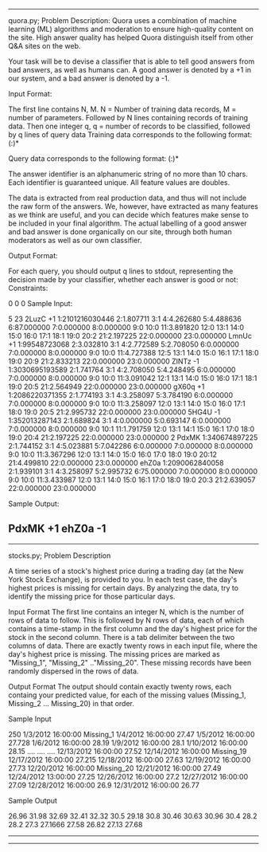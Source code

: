 ------------------------------------------------------------------------------------------------------
quora.py; Problem Description:
Quora uses a combination of machine learning (ML) algorithms and moderation to ensure high-quality content on the site. High answer quality has helped Quora distinguish itself from other Q&A sites on the web.  

Your task will be to devise a classifier that is able to tell good answers from bad answers, as well as humans can.  A good answer is denoted by a +1 in our system, and a bad answer is denoted by a -1.

Input Format:

The first line contains N, M. N = Number of training data records, M = number of parameters. Followed by N lines containing records of training data. Then one integer q, q = number of records to be classified, followed by q lines of query data
Training data corresponds to the following format:
(:)*

Query data corresponds to the following format:
(:)*

The answer identifier  is an alphanumeric string of no more than 10 chars.  Each identifier is guaranteed unique.  All feature values are doubles.

The data is extracted from real production data, and thus will not include the raw form of the answers. We, however, have extracted as many features as we think are useful, and you can decide which features make sense to be included in your final algorithm. The actual labelling of a good answer and bad answer is done organically on our site, through both human moderators as well as our own classifier.

Output Format:

For each query, you should output q lines to stdout, representing the decision made by your classifier, whether each answer is good or not:
Constraints:

0 0 0 
Sample Input:

5 23
2LuzC +1 1:2101216030446 2:1.807711 3:1 4:4.262680 5:4.488636 6:87.000000 7:0.000000 8:0.000000 9:0 10:0 11:3.891820 12:0 13:1 14:0 15:0 16:0 17:1 18:1 19:0 20:2 21:2.197225 22:0.000000 23:0.000000
LmnUc +1 1:99548723068 2:3.032810 3:1 4:2.772589 5:2.708050 6:0.000000 7:0.000000 8:0.000000 9:0 10:0 11:4.727388 12:5 13:1 14:0 15:0 16:1 17:1 18:0 19:0 20:9 21:2.833213 22:0.000000 23:0.000000
ZINTz -1 1:3030695193589 2:1.741764 3:1 4:2.708050 5:4.248495 6:0.000000 7:0.000000 8:0.000000 9:0 10:0 11:3.091042 12:1 13:1 14:0 15:0 16:0 17:1 18:1 19:0 20:5 21:2.564949 22:0.000000 23:0.000000
gX60q +1 1:2086220371355 2:1.774193 3:1 4:3.258097 5:3.784190 6:0.000000 7:0.000000 8:0.000000 9:0 10:0 11:3.258097 12:0 13:1 14:0 15:0 16:0 17:1 18:0 19:0 20:5 21:2.995732 22:0.000000 23:0.000000
5HG4U -1 1:352013287143 2:1.689824 3:1 4:0.000000 5:0.693147 6:0.000000 7:0.000000 8:0.000000 9:0 10:1 11:1.791759 12:0 13:1 14:1 15:0 16:1 17:0 18:0 19:0 20:4 21:2.197225 22:0.000000 23:0.000000
2
PdxMK 1:340674897225 2:1.744152 3:1 4:5.023881 5:7.042286 6:0.000000 7:0.000000 8:0.000000 9:0 10:0 11:3.367296 12:0 13:1 14:0 15:0 16:0 17:0 18:0 19:0 20:12 21:4.499810 22:0.000000 23:0.000000
ehZ0a 1:2090062840058 2:1.939101 3:1 4:3.258097 5:2.995732 6:75.000000 7:0.000000 8:0.000000 9:0 10:0 11:3.433987 12:0 13:1 14:0 15:0 16:1 17:0 18:0 19:0 20:3 21:2.639057 22:0.000000 23:0.000000

Sample Output:

PdxMK +1
ehZ0a -1
------------------------------------------------------------------------------------------------------
------------------------------------------------------------------------------------------------------

stocks.py; Problem Description

A time series of a stock's highest price during a trading day (at the New York Stock Exchange), is provided to you. In each test case, the day's highest prices is missing for certain days. By analyzing the data, try to identify the missing price for those particular days.

Input Format 
The first line contains an integer N, which is the number of rows of data to follow. 
This is followed by N rows of data, each of which contains a time-stamp in the first column and the day's highest price for the stock in the second column. There is a tab delimiter between the two columns of data. 
There are exactly twenty rows in each input file, where the day's highest price is missing. The missing prices are marked as "Missing_1", "Missing_2" .."Missing_20". These missing records have been randomly dispersed in the rows of data.

Output Format 
The output should contain exactly twenty rows, each containg your predicted value, for each of the missing values (Missing_1, Missing_2 ... Missing_20) in that order.

Sample Input

250
1/3/2012 16:00:00   Missing_1
1/4/2012 16:00:00   27.47
1/5/2012 16:00:00   27.728
1/6/2012 16:00:00   28.19
1/9/2012 16:00:00   28.1
1/10/2012 16:00:00  28.15
....
....
....
12/13/2012 16:00:00 27.52
12/14/2012 16:00:00 Missing_19
12/17/2012 16:00:00 27.215
12/18/2012 16:00:00 27.63
12/19/2012 16:00:00 27.73
12/20/2012 16:00:00 Missing_20
12/21/2012 16:00:00 27.49
12/24/2012 13:00:00 27.25
12/26/2012 16:00:00 27.2
12/27/2012 16:00:00 27.09
12/28/2012 16:00:00 26.9
12/31/2012 16:00:00 26.77

Sample Output

26.96
31.98
32.69
32.41
32.32
30.5
29.18
30.8
30.46
30.63
30.96
30.4
28.2
28.2
27.3
27.1666
27.58
26.82
27.13
27.68

------------------------------------------------------------------------------------------------------
------------------------------------------------------------------------------------------------------